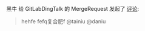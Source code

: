 黑牛 给 GitLabDingTalk 的 MergeRequest 发起了 [评论](http://gitlab.xxxxxxx.com/server/xyz/GitLabDingTalk/merge_requests/4#note_85689):
> hehfe
fefq复合肥f
@tainiu @daniu
